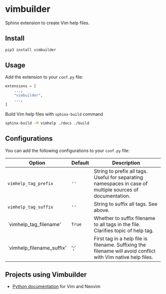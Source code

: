 # vimbuilder

Sphinx extension to create Vim help files.

## Install

```sh
pip3 install vimbuilder
```

## Usage

Add the extension to your `conf.py` file:
```python
extensions = [
    ...,
    "vimbuilder",
    ...,
]
```

Build Vim help files with `sphinx-build` command

```sh
sphinx-build -M vimhelp ./docs ./build
```

## Configurations

You can add the following configurations to your `conf.py` file:

Option|Default|Description
------|-------|-----------
`vimhelp_tag_prefix`|`''`|String to prefix all tags. Useful for separating namespaces in case of multiple sources of documentation.
`vimhelp_tag_suffix`|`''`|String to suffix all tags. See above.
`vimhelp_tag_filename'|`True`|Whether to suffix filename to all tags in the file. Clarifies topic of help tag.
`vimhelp_filename_suffix'|';'|First tag in a help file is filename. Suffixing the filename will avoid conflict with Vim native help files.

## Projects using Vimbuilder

- [Python documentation](https://github.com/girishji/pythondoc.vim) for Vim and Neovim
